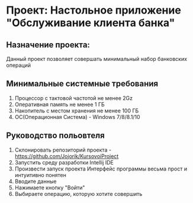 # Проект: Настольное приложение "Обслуживание клиента банка"
## Назначение проекта:
Данный проект позволяет совершать минимальный набор банковских операций
## Минимальные системные требования
  1. Процессор с тактовой частотой не менее 2Gz
  2. Оперативная память не менее 1 ГБ
  3. Накопитель с местом хранения не менее 100 ГБ
  4. ОС(Операционная Система) - Windows 7/8/8.1/10
## Руководство польовтеля
  1.  Склонировать репозиторий проекта - https://github.com/Jojorik/KursovoiProject
  2. Запустить среду разработки Intellij IDE
  3. Произвести запуск проекта
Интерфейс программы весьма прост и интуитивно понятен
  1. Вводите данные
  2. Нажимаете кнопку "Войти"
  3. Выбираете операцию, которую хотите совершить

